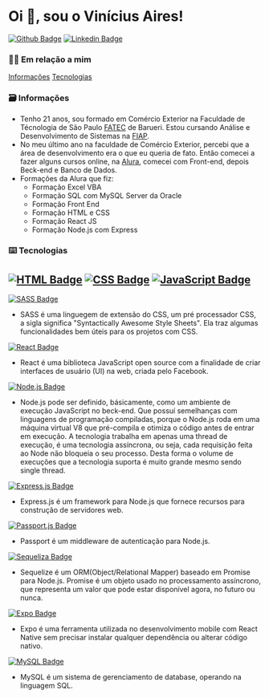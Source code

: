 # Oi 👋, sou o Vinícius Aires!

[![Github Badge](https://img.shields.io/badge/-Github-000?style=flat-square&logo=Github&logoColor=white&link=https://github.com/fagnerpsantos)](https://github.com/viniciusAires21)
[![Linkedin Badge](https://img.shields.io/badge/-LinkedIn-blue?style=flat-square&logo=Linkedin&logoColor=white&link=https://www.linkedin.com/in/fagnerpsantos/)](https://www.linkedin.com/in/vinicius-aires/)
### 🙋‍♂️ Em relação a mim
<!--ts-->
   [Informações](#informações)
   [Tecnologias](#tecnologias)
<!--te-->

### 🗃 Informações
- Tenho 21 anos, sou formado em Comércio Exterior na Faculdade de Técnologia de São Paulo [FATEC]('https://fatecbarueri.edu.br/home/') de Barueri. Estou cursando Análise e Desenvolvimento de Sistemas na [FIAP]('https://www.fiap.com.br/?gclid=CjwKCAiA55mPBhBOEiwANmzoQt9JfqM6QVSHuCP-9DCZ0aw2JdfHqVP2xnGDLxcPVb0UfmoOLD6r9RoCulMQAvD_BwE'). 
- No meu último ano na faculdade de Comércio Exterior, percebi que a área de desenvolvimento era o que eu queria de fato. Então comecei a fazer alguns cursos online, na [Alura]('https://www.alura.com.br/'), comecei com Front-end, depois Beck-end e Banco de Dados.
- Formações da Alura que fiz: 
   - Formação Excel VBA
   - Formação SQL com MySQL Server da Oracle
   - Formação Front End
   - Formação HTML e CSS
   - Formação React JS
   - Formação Node.js com Express

### ⌨️ Tecnologias
[![HTML Badge](https://img.shields.io/badge/HTML5-E34F26?style=for-the-badge&logo=html5&logoColor=white)]()
[![CSS Badge](https://img.shields.io/badge/CSS3-1572B6?style=for-the-badge&logo=css3&logoColor=white)]()
[![JavaScript Badge](https://img.shields.io/badge/JavaScript-323330?style=for-the-badge&logo=javascript&logoColor=F7DF1E)]()
-

[![SASS Badge](https://img.shields.io/badge/Sass-CC6699?style=for-the-badge&logo=sass&logoColor=white)]()
- SASS é uma linguegem de extensão do CSS, um pré processador CSS, a sigla significa "Syntactically Awesome Style Sheets". Ela traz algumas funcionalidades bem úteis para os projetos com CSS.

[![React Badge](https://img.shields.io/badge/React-20232A?style=for-the-badge&logo=react&logoColor=5ccfee)]()
- React é uma biblioteca JavaScript open source com a finalidade de criar interfaces de usuário (UI) na web, criada pelo Facebook.   

[![Node.js Badge](https://img.shields.io/badge/Node.js-339933?style=for-the-badge&logo=nodedotjs&logoColor=white)]()
- Node.js pode ser definido, básicamente, como um ambiente de execução JavaScript no beck-end. Que possuí semelhanças com linguagens de programação compiladas, porque o Node.js roda em uma máquina virtual V8 que pré-compila e otimiza o código antes de entrar em execução. A tecnologia trabalha em apenas uma thread de execução, é uma tecnologia assíncrona, ou seja, cada requisição feita ao Node não bloqueia o seu processo. Desta forma o volume de execuções que a tecnologia suporta é muito grande mesmo sendo single thread. 

[![Express.js Badge](https://img.shields.io/badge/Express-000000?style=for-the-badge&logo=express&logoColor=white)]()
- Express.js é um framework para Node.js que fornece recursos para construção de servidores web.

[![Passport.js Badge](https://img.shields.io/badge/Passport-35df79?style=for-the-badge&logo=passport&logoColor=white)]()
- Passport é um middleware de autenticação para Node.js.

[![Sequeliza Badge](https://img.shields.io/badge/Sequelize-white?style=for-the-badge&logo=Sequelize&logoColor=52B0E7)]()
- Sequelize é um ORM(Object/Relational Mapper) baseado em Promise para Node.js. Promise é um objeto usado no processamento assíncrono, que representa um valor que pode estar disponível agora, no futuro ou nunca.

[![Expo Badge](https://img.shields.io/badge/Expo-422EDF?style=for-the-badge&logo=expo&logoColor=white)]()
- Expo é uma ferramenta utilizada no desenvolvimento mobile com React Native sem precisar instalar qualquer dependência ou alterar código nativo.

[![MySQL Badge](https://img.shields.io/badge/MySQL-005C84?style=for-the-badge&logo=mysql&logoColor=white)]()
- MySQL é um sistema de gerenciamento de database, operando na linguagem SQL.

